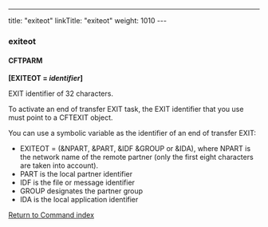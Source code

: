 ---
title: "exiteot"
linkTitle: "exiteot"
weight: 1010
---<span id="exiteot"></span>

### exiteot

#### CFTPARM

**[EXITEOT = *identifier*]**

EXIT identifier of 32 characters.

To activate an end of transfer EXIT task, the EXIT identifier that you
use must point to a CFTEXIT object.

You can use a symbolic variable as the identifier of an end of transfer
EXIT:

- EXITEOT = (&NPART,
    &PART, &IDF &GROUP or &IDA), where NPART is the network
    name of the remote partner (only the first eight characters are taken
    into account).
- PART is the local
    partner identifier
- IDF is the file
    or message identifier
- GROUP designates
    the partner group
- IDA is the local
    application identifier

[Return to Command index](../../)
